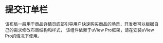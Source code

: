 # 提交订单栏

<demo-model url="/pages/template/submitBar/index"></demo-model>
<template-download></template-download>

<custom-block></custom-block>

该布局一般用于商品详情页底部引导用户快速购买商品的场景，开发者可以根据自己的需求修改布局结构和样式，
该组件依赖于uView Pro框架，请在安装uView Pro的情况下使用。